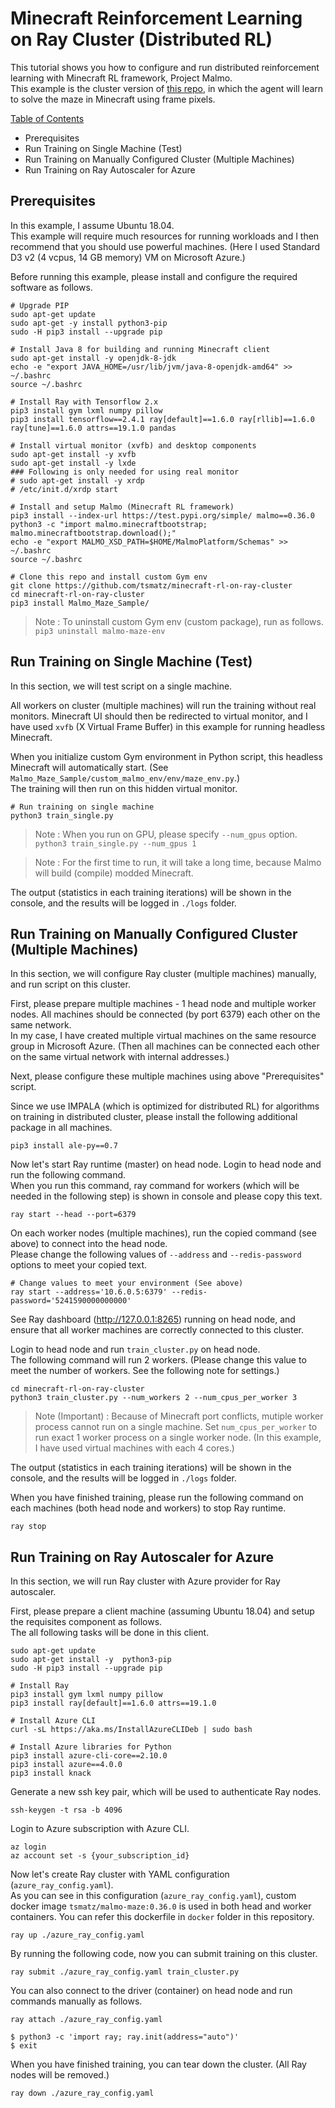 # Minecraft Reinforcement Learning on Ray Cluster (Distributed RL)

This tutorial shows you how to configure and run distributed reinforcement learning with Minecraft RL framework, Project Malmo.<br>
This example is the cluster version of [this repo](https://github.com/tsmatz/malmo-maze-sample), in which the agent will learn to solve the maze in Minecraft using frame pixels.

<ins>Table of Contents</ins>

- Prerequisites
- Run Training on Single Machine (Test)
- Run Training on Manually Configured Cluster (Multiple Machines)
- Run Training on Ray Autoscaler for Azure

## Prerequisites

In this example, I assume Ubuntu 18.04.<br>
This example will require much resources for running workloads and I then recommend that you should use powerful machines. (Here I used Standard D3 v2 (4 vcpus, 14 GB memory) VM on Microsoft Azure.)

Before running this example, please install and configure the required software as follows.

```
# Upgrade PIP
sudo apt-get update
sudo apt-get -y install python3-pip
sudo -H pip3 install --upgrade pip

# Install Java 8 for building and running Minecraft client
sudo apt-get install -y openjdk-8-jdk
echo -e "export JAVA_HOME=/usr/lib/jvm/java-8-openjdk-amd64" >> ~/.bashrc
source ~/.bashrc

# Install Ray with Tensorflow 2.x
pip3 install gym lxml numpy pillow
pip3 install tensorflow==2.4.1 ray[default]==1.6.0 ray[rllib]==1.6.0 ray[tune]==1.6.0 attrs==19.1.0 pandas

# Install virtual monitor (xvfb) and desktop components
sudo apt-get install -y xvfb
sudo apt-get install -y lxde
### Following is only needed for using real monitor
# sudo apt-get install -y xrdp
# /etc/init.d/xrdp start

# Install and setup Malmo (Minecraft RL framework)
pip3 install --index-url https://test.pypi.org/simple/ malmo==0.36.0
python3 -c "import malmo.minecraftbootstrap; malmo.minecraftbootstrap.download();"
echo -e "export MALMO_XSD_PATH=$HOME/MalmoPlatform/Schemas" >> ~/.bashrc
source ~/.bashrc

# Clone this repo and install custom Gym env
git clone https://github.com/tsmatz/minecraft-rl-on-ray-cluster
cd minecraft-rl-on-ray-cluster
pip3 install Malmo_Maze_Sample/
```

> Note : To uninstall custom Gym env (custom package), run as follows.<br>
> ```pip3 uninstall malmo-maze-env```

## Run Training on Single Machine (Test)

In this section, we will test script on a single machine.

All workers on cluster (multiple machines) will run the training without real monitors. Minecraft UI should then be redirected to virtual monitor, and I have used ```xvfb``` (X Virtual Frame Buffer) in this example for running headless Minecraft.

When you initialize custom Gym environment in Python script, this headless Minecraft will automatically start. (See ```Malmo_Maze_Sample/custom_malmo_env/env/maze_env.py```.)<br>
The training will then run on this hidden virtual monitor.

```
# Run training on single machine
python3 train_single.py
```

> Note : When you run on GPU, please specify ```--num_gpus``` option.<br>
> ```python3 train_single.py --num_gpus 1```

> Note : For the first time to run, it will take a long time, because Malmo will build (compile) modded Minecraft.

The output (statistics in each training iterations) will be shown in the console, and the results will be logged in ```./logs``` folder.

## Run Training on Manually Configured Cluster (Multiple Machines)

In this section, we will configure Ray cluster (multiple machines) manually, and run script on this cluster.

First, please prepare multiple machines - 1 head node and multiple worker nodes. All machines should be connected (by port 6379) each other on the same network.<br>
In my case, I have created multiple virtual machines on the same resource group in Microsoft Azure. (Then all machines can be connected each other on the same virtual network with internal addresses.)

Next, please configure these multiple machines using above "Prerequisites" script.

Since we use IMPALA (which is optimized for distributed RL) for algorithms on training in distributed cluster, please install the following additional package in all machines.

```
pip3 install ale-py==0.7
```

Now let's start Ray runtime (master) on head node. Login to head node and run the following command.<br>
When you run this command, ray command for workers (which will be needed in the following step) is shown in console and please copy this text.

```
ray start --head --port=6379
```

On each worker nodes (multiple machines), run the copied command (see above) to connect into the head node.<br>
Please change the following values of ```--address``` and ```--redis-password``` options to meet your copied text.

```
# Change values to meet your environment (See above)
ray start --address='10.6.0.5:6379' --redis-password='5241590000000000'
```

See Ray dashboard (http://127.0.0.1:8265) running on head node, and ensure that all worker machines are correctly connected to this cluster.

Login to head node and run ```train_cluster.py``` on head node.<br>
The following command will run 2 workers. (Please change this value to meet the number of workers. See the following note for settings.)

```
cd minecraft-rl-on-ray-cluster
python3 train_cluster.py --num_workers 2 --num_cpus_per_worker 3
```

> Note (Important) : Because of Minecraft port conflicts, mutiple worker process cannot run on a single machine. Set ```num_cpus_per_worker``` to run exact 1 worker process on a single worker node. (In this example, I have used virtual machines with each 4 cores.)

The output (statistics in each training iterations) will be shown in the console, and the results will be logged in ```./logs``` folder.

When you have finished training, please run the following command on each machines (both head node and workers) to stop Ray runtime.

````
ray stop
````

## Run Training on Ray Autoscaler for Azure

In this section, we will run Ray cluster with Azure provider for Ray autoscaler.

First, please prepare a client machine (assuming Ubuntu 18.04) and setup the requisites component as follows.<br>
The all following tasks will be done in this client.

```
sudo apt-get update
sudo apt-get install -y  python3-pip
sudo -H pip3 install --upgrade pip

# Install Ray
pip3 install gym lxml numpy pillow
pip3 install ray[default]==1.6.0 attrs==19.1.0

# Install Azure CLI
curl -sL https://aka.ms/InstallAzureCLIDeb | sudo bash

# Install Azure libraries for Python
pip3 install azure-cli-core==2.10.0
pip3 install azure==4.0.0
pip3 install knack
```

Generate a new ssh key pair, which will be used to authenticate Ray nodes.

```
ssh-keygen -t rsa -b 4096
```

Login to Azure subscription with Azure CLI.

```
az login
az account set -s {your_subscription_id}
```

Now let's create Ray cluster with YAML configuration (```azure_ray_config.yaml```).<br>
As you can see in this configuration (```azure_ray_config.yaml```), custom docker image ```tsmatz/malmo-maze:0.36.0``` is used in both head and worker containers. You can refer this dockerfile in ```docker``` folder in this repository.

```
ray up ./azure_ray_config.yaml
```

By running the following code, now you can submit training on this cluster.

```
ray submit ./azure_ray_config.yaml train_cluster.py
```

You can also connect to the driver (container) on head node and run commands manually as follows.

```
ray attach ./azure_ray_config.yaml

$ python3 -c 'import ray; ray.init(address="auto")'
$ exit
```

When you have finished training, you can tear down the cluster. (All Ray nodes will be removed.)

```
ray down ./azure_ray_config.yaml
```
